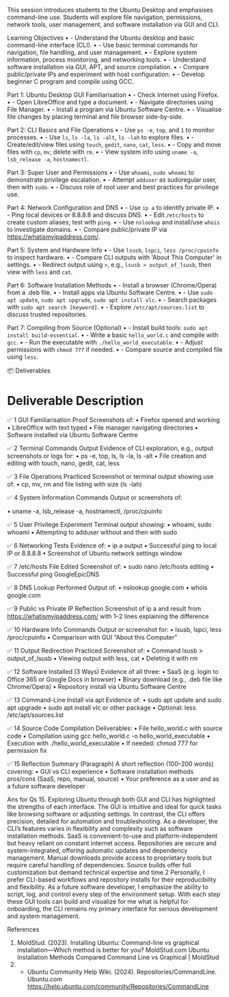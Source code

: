 This session introduces students to the Ubuntu Desktop and emphasises command-line use.
Students will explore file navigation, permissions, network tools, user management, and software installation via GUI and CLI.

Learning Objectives
•	- Understand the Ubuntu desktop and basic command-line interface (CLI).
•	- Use basic terminal commands for navigation, file handling, and user management.
•	- Explore system information, process monitoring, and networking tools.
•	- Understand software installation via GUI, APT, and source compilation.
•	- Compare public/private IPs and experiment with host configuration.
•	- Develop beginner C program and compile using GCC.

Part 1: Ubuntu Desktop GUI Familiarisation
•	- Check Internet using Firefox.
•	- Open LibreOffice and type a document.
•	- Navigate directories using File Manager.
•	- Install a program via Ubuntu Software Centre.
•	- Visualise file changes by placing terminal and file browser side-by-side.

Part 2: CLI Basics and File Operations
•	- Use `ps -e`, `top`, and `1` to monitor processes.
•	- Use `ls`, `ls -la`, `ls -alt`, `ls -lah` to explore files.
•	- Create/edit/view files using `touch`, `gedit`, `nano`, `cat`, `less`.
•	- Copy and move files with `cp`, `mv`; delete with `rm`.
•	- View system info using `uname -a`, `lsb_release -a`, `hostnamectl`.

Part 3: Super User and Permissions
•	- Use `whoami`, `sudo whoami` to demonstrate privilege escalation.
•	- Attempt `adduser` as sudoregular user, then with `sudo`.
•	- Discuss role of root user and best practices for privilege use.

Part 4: Network Configuration and DNS
•	- Use `ip a` to identify private IP.
•	- Ping local devices or 8.8.8.8 and discuss DNS.
•	- Edit `/etc/hosts` to create custom aliases; test with `ping`.
•	- Use `nslookup` and install/use `whois` to investigate domains.
•	- Compare public/private IP via https://whatismyipaddress.com/.

Part 5: System and Hardware Info
•	- Use `lsusb`, `lspci`, `less /proc/cpuinfo` to inspect hardware.
•	- Compare CLI outputs with 'About This Computer' in settings.
•	- Redirect output using `>`, e.g., `lsusb > output_of_lsusb`, then view with `less` and `cat`.

Part 6: Software Installation Methods
•	- Install a browser (Chrome/Opera) from a .deb file.
•	- Install apps via Ubuntu Software Centre.
•	- Use `sudo apt update`, `sudo apt upgrade`, `sudo apt install vlc`.
•	- Search packages with `sudo apt search [keyword]`.
•	- Explore `/etc/apt/sources.list` to discuss trusted repositories.

Part 7: Compiling from Source (Optional)
•	- Install build tools: `sudo apt install build-essential`.
•	- Write a basic `hello_world.c` and compile with `gcc`.
•	- Run the executable with `./hello_world_executable`.
•	- Adjust permissions with `chmod 777` if needed.
•	- Compare source and compiled file using `less`.

📦 Deliverables

#	Deliverable	Description

✅ 1	GUI Familiarisation Proof	Screenshots of: 
• Firefox opened and working 
• LibreOffice with text typed 
• File manager navigating directories 
• Software installed via Ubuntu Software Centre

✅ 2	Terminal Commands Output	Evidence of CLI exploration, e.g., output
screenshots or logs for: 
• ps -e, top, ls, ls -la, ls -alt 
• File creation and editing with touch, nano, gedit, cat, less

✅ 3	File Operations Practiced	Screenshot or terminal output showing use of: 
• cp, mv, rm and file listing with size (ls -lah)

✅ 4	System Information Commands	Output or screenshots of: 

• uname -a, lsb_release -a, hostnamectl, /proc/cpuinfo

✅ 5	User Privilege Experiment	Terminal output showing: 
• whoami, sudo whoami 
• Attempting to adduser without and then with sudo

✅ 6	Networking Tests	Evidence of: 
• ip a output 
• Successful ping to local IP or 8.8.8.8 
• Screenshot of Ubuntu network settings window

✅ 7	/etc/hosts File Edited	Screenshot of: 
• sudo nano /etc/hosts editing 
• Successful ping GoogleEpicDNS

✅ 8	DNS Lookup Performed	Output of: 
• nslookup google.com 
• whois google.com

✅ 9	Public vs Private IP Reflection	Screenshot of ip a and result 
from https://whatismyipaddress.com/ with 1–2 lines explaining the difference

✅ 10	Hardware Info Commands	Output or screenshot for: 
• lsusb, lspci, less /proc/cpuinfo 
• Comparison with GUI “About this Computer”

✅ 11	Output Redirection Practiced	Screenshot of: 
• Command lsusb > output_of_lsusb 
• Viewing output with less, cat 
• Deleting it with rm

✅ 12	Software Installed (3 Ways)	Evidence of all three: 
• SaaS (e.g. login to Office 365 or Google Docs in browser) 
• Binary download (e.g., .deb file like Chrome/Opera) 
• Repository install via Ubuntu Software Centre

✅ 13	Command-Line Install via apt	Evidence of: 
• sudo apt update and sudo apt upgrade 
• sudo apt install vlc or other package 
• Optional: less /etc/apt/sources.list

✅ 14	Source Code Compilation	Deliverables: 
• File hello_world.c with source code 
• Compilation using gcc hello_world.c -o hello_world_executable 
• Execution with ./hello_world_executable 
• If needed: chmod 777 for permission fix

✅ 15	Reflection Summary (Paragraph)	A short reflection (100–200 words) covering: 
• GUI vs CLI experience 
• Software installation methods pros/cons (SaaS, repo, manual, source) 
• Your preference as a user and as a future software developer

Ans for Qs 15. Exploring Ubuntu through both GUI and CLI has highlighted the strengths of
    each interface. The GUI is intuitive and ideal for quick tasks like browsing
    software or adjusting settings. In contrast, the CLI offers precision, detailed for
    automation and troubleshooting. As a developer, the CLI’s features varies in flexibility
    and complexity such as software installation methods.
    SaaS is convenient-to-use and platform-independent but heavy reliant on constant
    internet access. Repositories are secure and system-integrated, offering automatic
    updates and dependency management. Manual downloads provide access to proprietary tools but require careful handling of dependencies. Source builds offer full customization but demand technical expertise and time.2
    Personally, I prefer CLI-based workflows and repository installs for their
    reproducibility and flexibility. As a future software developer, I emphasize the
    ability to script, log, and control every step of the environment setup. With
    each step these GUI tools can build and visualize for me what is helpful for
    onboarding, the CLI remains my primary interface for serious development and
    system management.

References

1. MoldStud. (2023). Installing Ubuntu: Command-line vs graphical installation—Which method is better for you? MoldStud.com Ubuntu Installation Methods Compared Command Line vs Graphical | MoldStud
2. - Ubuntu Community Help Wiki. (2024). Repositories/CommandLine. Ubuntu.com https://help.ubuntu.com/community/Repositories/CommandLine


